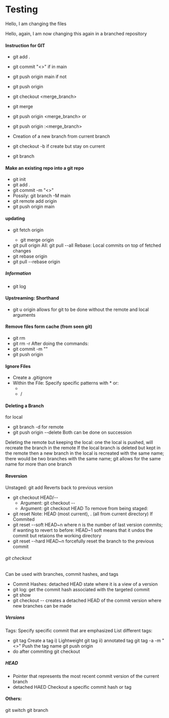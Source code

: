# Testing

Hello, I am changing the files

Hello, again, I am now changing this again in a branched repository


#### Instruction for GIT


- git add .
- git commit "<>"
if in main
- git push origin main
if not 
- git push origin <branch>
- git checkout <merge_branch>
- git merge <branch>
- git push origin <merge_branch>
or
- git push origin <branch>:<merge_branch>

- Creation of a new branch from current branch
- git checkout -b <branch>
if create but stay on current
- git branch <branch>

#### Make an existing repo into a git repo
- git init
- git add .
- git commit -m "<>"
- Possily: git branch -M main
- git remote add origin <https>
- git push origin main

#### updating
- git fetch origin <branch>
    - git merge origin <branch>
- git pull origin <branch>
All:
git pull --all
Rebase: Local commits on top of fetched changes
- git rebase origin <branch>
- git pull --rebase origin <branch>
##### Information
- git log

#### Upstreaming: Shorthand
- git <command> u origin <branch>
allows for git <command> to be done without the remote and local arguments

#### Remove files form cache (from seen git)
- git rm <filename>
- git rm -r <directory>
After doing the commands:
- git commit -m "<message>"
- git push origin <branch>

#### Ignore Files
- Create a .gitignore
- Within the File: Specify specific patterns with * or:
    - <file>
    - <directory>/

#### Deleting a Branch
for local
- git branch -d <branch>
for remote
- git push origin --delete <branch>
Both can be done on succession

Deleting the remote but keeping the local: one the local is pushed, will recreate the branch in the remote
If the local branch is deleted but kept in the remote then a new branch in the local is recreated with the same name; there would be two branches
with the same name; git allows for the same name for more than one branch

#### Reversion
Unstaged: git add
Reverts back to previous version
- git checkout HEAD/--
    - Argument: git checkout -- <file>
    - Argument: git checkout HEAD <file>
To remove from being staged:
- git reset <filename or HEAD>
Note: HEAD (most current), . (all from current directory)
If Commited
- git reset --soft HEAD~n
where n is the number of last version commits; if wanting to revert to before: HEAD~1
soft means that it undos the commit but retaions the working directory
- git reset --hard HEAD~n
forcefully reset the branch to the previous commit
###### git checkout
Can be used with branches, commit hashes, and tags
- Commit Hashes: detached HEAD state where it is a view of a version
- git log: get the commit hash associated with the targeted commit
- git show <hash>
- git checkout <hash>
-- creates a detached HEAD of the commit version where new branches can be made
##### Versions
Tags: Specify specific commit that are emphasized
List different tags:
- git tag
Create a tag
i) Lightweight
git tag <tag>
ii) annotated tag
git tag -a <tag> -m "<>"
Push the tag name
git push origin <tag>
- do after commiting
git checkout <tag>
##### HEAD
- Pointer that represents the most recent commit version of the current branch
- detached HAED
Checkout a specific commit hash or tag

#### Others:
git switch
git branch

